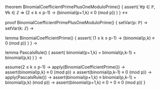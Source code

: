 theorem BinomialCoefficientPrimePlusOneModuloPrime() {
  assert(
    ∀p ∈ ℙ, ∀k ∈ ℤ ⇒ 
    (2 ≤ k ≤ p-1) → (binomial(p+1,k) ≡ 0 (mod p))
  )
} ↔

proof BinomialCoefficientPrimePlusOneModuloPrime() {
  setVar(p: ℙ) →
  setVar(k: ℤ) →
  
  lemma BinomialCoefficientPrime() {
    assert(
      (1 ≤ k ≤ p-1) → (binomial(p,k) ≡ 0 (mod p))
    )
  } →
  
  lemma PascalsRule() {
    assert(
      binomial(p+1,k) = binomial(p,k-1) + binomial(p,k)
    )
  } →
  
  assume(2 ≤ k ≤ p-1) →
  apply(BinomialCoefficientPrime()) →
  assert(binomial(p,k) ≡ 0 (mod p)) ∧
  assert(binomial(p,k-1) ≡ 0 (mod p)) →
  apply(PascalsRule()) →
  assert(binomial(p+1,k) ≡ binomial(p,k-1) + binomial(p,k) (mod p)) →
  assert(binomial(p+1,k) ≡ 0 + 0 ≡ 0 (mod p))
}